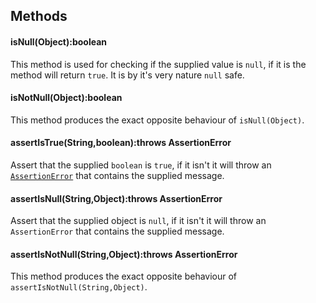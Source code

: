 Methods
-------

#### isNull(Object):boolean
This method is used for checking if the supplied value is `null`, if it is the method will return `true`. It is by it's
very nature `null` safe.

#### isNotNull(Object):boolean
This method produces the exact opposite behaviour of `isNull(Object)`.

#### assertIsTrue(String,boolean):throws AssertionError
Assert that the supplied `boolean` is `true`, if it isn't it will throw an
[`AssertionError`](http://docs.oracle.com/javase/7/docs/api/java/lang/AssertionError.html) that contains the supplied
message.

#### assertIsNull(String,Object):throws AssertionError
Assert that the supplied object is `null`, if it isn't it will throw an `AssertionError` that contains the supplied
message.

#### assertIsNotNull(String,Object):throws AssertionError
This method produces the exact opposite behaviour of `assertIsNotNull(String,Object)`.